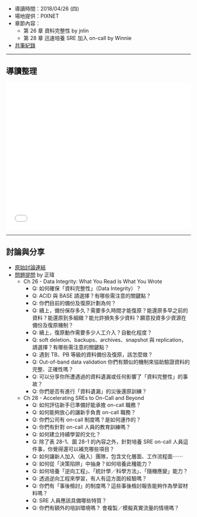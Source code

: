 
* 導讀時間：2018/04/26 (四)
* 場地提供：PIXNET
* 章節內容：
    * 第 26 章 資料完整性 by jnlin
    * 第 28 章 迅速培養 SRE 加入 on-call by Winnie
* [共筆紀錄](https://hackmd.io/pvWBO9F0Q_6EykCW63d-bw)


---
## 導讀整理

<embed src="/pdf/SRE/SRE_CH26.pdf" type="application/pdf" width="100%" height="400px" />

---
## 討論與分享

* [原始討論連結](https://www.facebook.com/groups/sre.taiwan/permalink/1016695391829698/)
* [問題提問](https://www.facebook.com/groups/sre.taiwan/permalink/1016736568492247/) by  正瑋
    * Ch 26 - Data Integrity: What You Read Is What You Wrote
        * Q: 如何確保「資料完整性」（Data Integrity）？
        * Q: ACID 與 BASE 請選擇？有哪些需注意的關鍵點？
        * Q: 你們目前的備份及復原計劃為何？
        * Q: 續上，備份保存多久？需要多久時間才能復原？能還原多早之前的資料？能還原到多細緻？能允許損失多少資料？願意投資多少資源在備份及復原機制？
        * Q: 續上，復原動作需要多少人工介入？自動化程度？
        * Q: soft deletion、backups、archives、snapshot 與 replication，請選擇？有哪些需注意的關鍵點？
        * Q: 遇到 TB、PB 等級的資料備份及復原，該怎麼做？
        * Q: Out-of-band data validation 你們有類似的機制來協助驗證資料的完整、正確性嗎？
        * Q: 可以分享你所遭遇過的資料遺漏或任何影響了「資料完整性」的事故？
        * Q: 你們是否有進行「資料遺漏」的災後還原訓練？
    * Ch 28 - Accelerating SREs to On-Call and Beyond
        * Q: 如何評估新手已準備好能承擔 on-call 職務？
        * Q: 如何能夠放心的讓新手負責 on-call 職務？
        * Q: 你們公司有 on-call 制度嗎？是如何運作的？
        * Q: 你們有針對 on-call 人員的教育訓練嗎？
        * Q: 如何建立持續學習的文化？
        * Q: 除了表 28-1、圖 28-1 的內容之外，針對培養 SRE on-call 人員這件事，你覺得還可以補充哪些項目？
        * Q: 如何讓新人加入（融入）團隊，包含文化層面、工作流程面⋯⋯
        * Q: 如何從「決策陷阱」中抽身？如何培養此種能力？
        * Q: 如何培養「逆向工程」、「統計學／科學方法」、「隨機應變」能力？
        * Q: 透過逆向工程來學習，有人有這方面的經驗嗎？
        * Q: 你們有「事後檢討」的制度嗎？這些事後檢討報告能夠作為學習材料嗎？
        * Q: SRE 人員應該具備哪些特質？
        * Q: 你們有額外的培訓環境嗎？ 會複製／模擬真實流量的情境嗎？